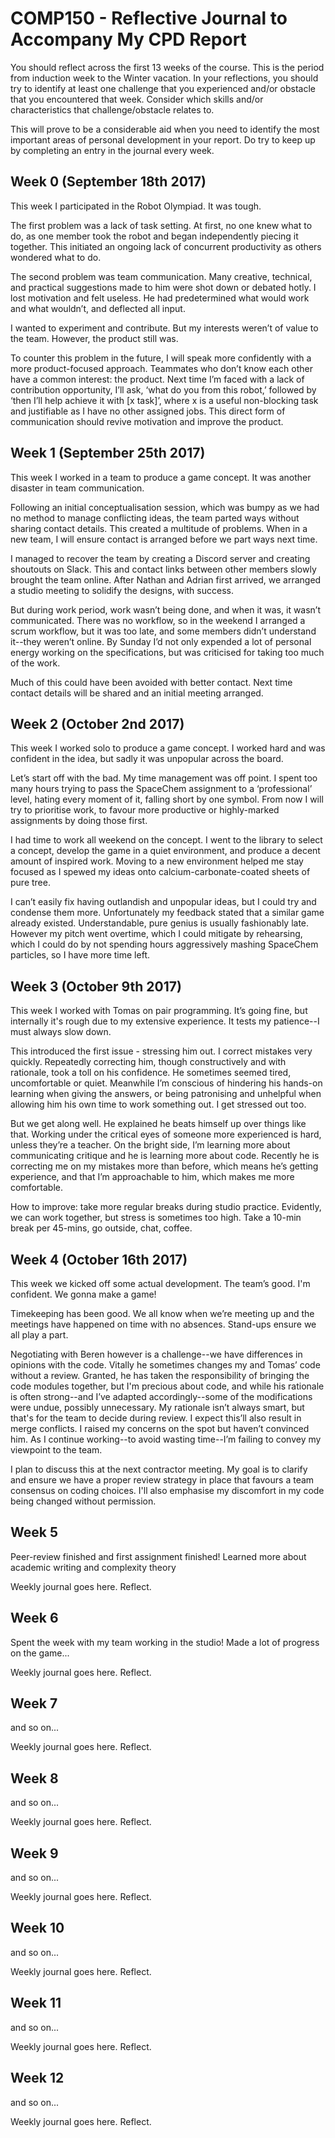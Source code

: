 # COMP150 - Reflective Journal to Accompany My CPD Report

You should reflect across the first 13 weeks of the course. This is the period from induction week to the Winter vacation. In your reflections, you should try to identify at least one challenge that you experienced and/or obstacle that you encountered that week. Consider which skills and/or characteristics that challenge/obstacle relates to. 

This will prove to be a considerable aid when you need to identify the most important areas of personal development in your report. Do try to keep up by completing an entry in the journal every week.

## Week 0 (September 18th 2017)
This week I participated in the Robot Olympiad. It was tough.

The first problem was a lack of task setting. At first, no one knew what to do, as one member took the robot and began independently piecing it together. This initiated an ongoing lack of concurrent productivity as others wondered what to do.

The second problem was team communication. Many creative, technical, and practical suggestions made to him were shot down or debated hotly. I lost motivation and felt useless. He had predetermined what would work and what wouldn’t, and deflected all input.

I wanted to experiment and contribute. But my interests weren’t of value to the team. However, the product still was.

To counter this problem in the future, I will speak more confidently with a more product-focused approach. Teammates who don’t know each other have a common interest: the product. Next time I’m faced with a lack of contribution opportunity, I’ll ask, ‘what do you from this robot,’ followed by ‘then I’ll help achieve it with [x task]’, where x is a useful non-blocking task and justifiable as I have no other assigned jobs. This direct form of communication should revive motivation and improve the product.

## Week 1 (September 25th 2017)
This week I worked in a team to produce a game concept. It was another disaster in team communication.

Following an initial conceptualisation session, which was bumpy as we had no method to manage conflicting ideas, the team parted ways without sharing contact details. This created a multitude of problems. When in a new team, I will ensure contact is arranged before we part ways next time.

I managed to recover the team by creating a Discord server and creating shoutouts on Slack. This and contact links between other members slowly brought the team online. After Nathan and Adrian first arrived, we arranged a studio meeting to solidify the designs, with success.

But during work period, work wasn’t being done, and when it was, it wasn’t communicated. There was no workflow, so in the weekend I arranged a scrum workflow, but it was too late, and some members didn’t understand it--they weren’t online. By Sunday I’d not only expended a lot of personal energy working on the specifications, but was criticised for taking too much of the work.

Much of this could have been avoided with better contact. Next time contact details will be shared and an initial meeting arranged.

## Week 2 (October 2nd 2017)
This week I worked solo to produce a game concept. I worked hard and was confident in the idea, but sadly it was unpopular across the board.

Let’s start off with the bad. My time management was off point. I spent too many hours trying to pass the SpaceChem assignment to a ‘professional’ level, hating every moment of it, falling short by one symbol. From now I will try to prioritise work, to favour more productive or highly-marked assignments by doing those first.

I had time to work all weekend on the concept. I went to the library to select a concept, develop the game in a quiet environment, and produce a decent amount of inspired work. Moving to a new environment helped me stay focused as I spewed my ideas onto calcium-carbonate-coated sheets of pure tree.

I can’t easily fix having outlandish and unpopular ideas, but I could try and condense them more. Unfortunately my feedback stated that a similar game already existed. Understandable, pure genius is usually fashionably late. However my pitch went overtime, which I could mitigate by rehearsing, which I could do by not spending hours aggressively mashing SpaceChem particles, so I have more time left.

## Week 3 (October 9th 2017)
This week I worked with Tomas on pair programming. It’s going fine, but internally it's rough due to my extensive experience. It tests my patience--I must always slow down.

This introduced the first issue - stressing him out. I correct mistakes very quickly. Repeatedly correcting him, though constructively and with rationale, took a toll on his confidence. He sometimes seemed tired, uncomfortable or quiet. Meanwhile I’m conscious of hindering his hands-on learning when giving the answers, or being patronising and unhelpful when allowing him his own time to work something out. I get stressed out too.

But we get along well. He explained he beats himself up over things like that. Working under the critical eyes of someone more experienced is hard, unless they’re a teacher. On the bright side, I’m learning more about communicating critique and he is learning more about code. Recently he is correcting me on my mistakes more than before, which means he’s getting experience, and that I’m approachable to him, which makes me more comfortable.

How to improve: take more regular breaks during studio practice. Evidently, we can work together, but stress is sometimes too high. Take a 10-min break per 45-mins, go outside, chat, coffee.


## Week 4 (October 16th 2017)
This week we kicked off some actual development. The team’s good. I'm confident. We gonna make a game!

Timekeeping has been good. We all know when we’re meeting up and the meetings have happened on time with no absences. Stand-ups ensure we all play a part.

Negotiating with Beren however is a challenge--we have differences in opinions with the code. Vitally he sometimes changes my and Tomas’ code without a review. Granted, he has taken the responsibility of bringing the code modules together, but I'm precious about code, and while his rationale is often strong--and I’ve adapted accordingly--some of the modifications were undue, possibly unnecessary. My rationale isn’t always smart, but that's for the team to decide during review. I expect this’ll also result in merge conflicts. I raised my concerns on the spot but haven’t convinced him. As I continue working--to avoid wasting time--I’m failing to convey my viewpoint to the team.

I plan to discuss this at the next contractor meeting. My goal is to clarify and ensure we have a proper review strategy in place that favours a team consensus on coding choices. I'll also emphasise my discomfort in my code being changed without permission.

## Week 5

Peer-review finished and first assignment finished! Learned more about academic writing and complexity theory

Weekly journal goes here. Reflect.

## Week 6

Spent the week with my team working in the studio! Made a lot of progress on the game...

Weekly journal goes here. Reflect.

## Week 7

and so on...

Weekly journal goes here. Reflect.

## Week 8

and so on...

Weekly journal goes here. Reflect.

## Week 9

and so on...

Weekly journal goes here. Reflect.

## Week 10

and so on...

Weekly journal goes here. Reflect.

## Week 11

and so on...

Weekly journal goes here. Reflect.

## Week 12

and so on...

Weekly journal goes here. Reflect.


